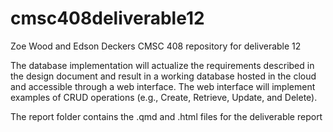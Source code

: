 # cmsc408deliverable12
Zoe Wood and Edson Deckers CMSC 408 repository for deliverable 12

The database implementation will actualize the requirements described in the design document and result in a working database hosted in the cloud and accessible through a web interface.  The web interface will implement examples of CRUD operations (e.g., Create, Retrieve, Update, and Delete).

The report folder contains the .qmd and .html files for the deliverable report
